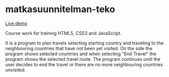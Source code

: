 # matkasuunnitelman-teko
[Live demo](https://www.sis.uta.fi/~ml424631/jwt/ht/lopullinen_palautus/JWTht.html)

Course work for training HTML5, CSS3 and JavaScript.

It is a program to plan travels selecting starting country and traveling to the neighbouring countries 
that have not been yet visited. On the side the program shows selected countries and when selecting "End Travel" 
the program shows the selected travel route. The program continues until the user decides to end the travel or 
there are no more neighbouring countries unvisited.
